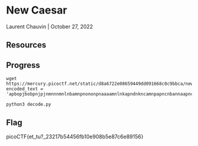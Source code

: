 # New Caesar

Laurent Chauvin | October 27, 2022

## Resources

## Progress

```
wget https://mercury.picoctf.net/static/d8a6722e08659449dd091668c0c9bbca/new_caesar.py
encoded_text = 'apbopjbobpnjpjnmnnnmnlnbamnpnononpnaaaamnlnkapndnkncamnpapncnbannaapncndnlnpna'

python3 decode.py
```

## Flag

picoCTF{et_tu?_23217b54456fb10e908b5e87c6e89156}
